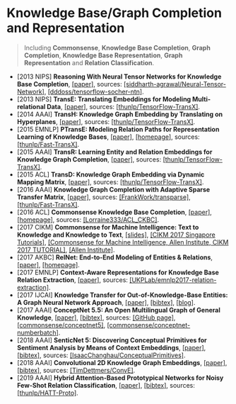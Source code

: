 # Knowledge Base/Graph Completion and Representation

> Including **Commonsense**, **Knowledge Base Completion**, **Graph Completion**, **Knowledge Base Representation**, **Graph Representation** and **Relation Classification**.

- [2013 NIPS] **Reasoning With Neural Tensor Networks for Knowledge Base Completion**, [[paper]](https://nlp.stanford.edu/pubs/SocherChenManningNg_NIPS2013.pdf), sources: [[siddharth-agrawal/Neural-Tensor-Network]](https://github.com/siddharth-agrawal/Neural-Tensor-Network), [[dddoss/tensorflow-socher-ntn]](https://github.com/dddoss/tensorflow-socher-ntn).
- [2013 NIPS] **TransE: Translating Embeddings for Modeling Multi-relational Data**, [[paper]](https://papers.nips.cc/paper/5071-translating-embeddings-for-modeling-multi-relational-data.pdf), sources: [[thunlp/TensorFlow-TransX]](https://github.com/thunlp/TensorFlow-TransX).
- [2014 AAAI] **TransH: Knowledge Graph Embedding by Translating on Hyperplanes**, [[paper]](https://www.aaai.org/ocs/index.php/AAAI/AAAI14/paper/view/8531/8546), sources: [[thunlp/TensorFlow-TransX]](https://github.com/thunlp/TensorFlow-TransX).
- [2015 EMNLP] **PTransE: Modeling Relation Paths for Representation Learning of Knowledge Bases**, [[paper]](https://arxiv.org/pdf/1506.00379.pdf), [[homepage]](https://github.com/thunlp), sources: [[thunlp/Fast-TransX]](https://github.com/thunlp/Fast-TransX).
- [2015 AAAI] **TransR: Learning Entity and Relation Embeddings for Knowledge Graph Completion**, [[paper]](https://www.aaai.org/ocs/index.php/AAAI/AAAI15/paper/view/9571/9523), sources: [[thunlp/TensorFlow-TransX]](https://github.com/thunlp/TensorFlow-TransX).
- [2015 ACL] **TransD: Knowledge Graph Embedding via Dynamic Mapping Matrix**, [[paper]](http://www.aclweb.org/anthology/P15-1067), sources: [[thunlp/TensorFlow-TransX]](https://github.com/thunlp/TensorFlow-TransX).
- [2016 AAAI] **Knowledge Graph Completion with Adaptive Sparse Transfer Matrix**, [[paper]](https://www.aaai.org/ocs/index.php/AAAI/AAAI16/paper/view/11982/11693), sources: [[FrankWork/transparse]](https://github.com/FrankWork/transparse), [[thunlp/Fast-TransX]](https://github.com/thunlp/Fast-TransX).
- [2016 ACL] **Commonsense Knowledge Base Completion**, [[paper]](http://ttic.uchicago.edu/~kgimpel/papers/li+etal.acl16.pdf), [[homepage]](http://ttic.uchicago.edu/~kgimpel/commonsense.html), sources: [[Lorraine333/ACL_CKBC]](https://github.com/Lorraine333/ACL_CKBC).
- [2017 CIKM] **Commonsense for Machine Intelligence: Text to Knowledge and Knowledge to Text**, [[slides]](http://people.mpi-inf.mpg.de/~ntandon/presentations/cikm-2017-tutorial-commonsense/commonsense.pdf), [[CIKM 2017 Singapore Tutorials]](http://cikm2017.org/tutorialmain.html), [[Commonsense for Machine Intelligence, Allen Institute, CIKM 2017 TUTORIAL]](http://allenai.org/tutorials/csk/), [[Allen Institute]](http://allenai.org/index.html).
- [2017 AKBC] **RelNet: End-to-End Modeling of Entities & Relations**, [[paper]](https://arxiv.org/pdf/1706.07179.pdf), [[homepage]](http://thetb.github.io).
- [2017 EMNLP] **Context-Aware Representations for Knowledge Base Relation Extraction**, [[paper]](http://aclweb.org/anthology/D17-1188), sources: [[UKPLab/emnlp2017-relation-extraction]](https://github.com/UKPLab/emnlp2017-relation-extraction).
- [2017 IJCAI] **Knowledge Transfer for Out-of-Knowledge-Base Entities: A Graph Neural Network Approach**, [[paper]](https://www.ijcai.org/proceedings/2017/0250.pdf), [[bibtex]](/Bibtex/Knowledge%20Transfer%20for%20Out-of-Knowledge-Base%20Entities%20-%20A%20Graph%20Neural%20Network%20Approach.bib), [[blog]](https://zhuanlan.zhihu.com/p/39822646).
- [2017 AAAI] **ConceptNet 5.5: An Open Multilingual Graph of General Knowledge**, [[paper]](https://arxiv.org/pdf/1612.03975.pdf), [[bibtex]](/Bibtex/ConceptNet%20-%20An%20Open%20Multilingual%20Graph%20of%20General%20Knowledge.bib), sources: [[GitHub page]](https://github.com/commonsense), [[commonsense/conceptnet5]](https://github.com/commonsense/conceptnet5), [[commonsense/conceptnet-numberbatch]](https://github.com/commonsense/conceptnet-numberbatch).
- [2018 AAAI] **SenticNet 5: Discovering Conceptual Primitives for Sentiment Analysis by Means of Context Embeddings**, [[paper]](https://aaai.org/ocs/index.php/AAAI/AAAI18/paper/view/16839/15882), [[bibtex]](/Bibtex/Discovering%20Conceptual%20Primitives%20for%20Sentiment%20Analysis%20by%20Means%20of%20Context%20Embeddings.bib), sources: [[IsaacChanghau/ConceptualPrimitives]](https://github.com/IsaacChanghau/ConceptualPrimitives).
- [2018 AAAI] **Convolutional 2D Knowledge Graph Embeddings**, [[paper]](https://www.aaai.org/ocs/index.php/AAAI/AAAI18/paper/view/17366/15884), [[bibtex]](/Bibtex/Convolutional%202D%20Knowledge%20Graph%20Embeddings.bib), sources: [[TimDettmers/ConvE]](https://github.com/TimDettmers/ConvE).
- [2019 AAAI] **Hybrid Attention-Based Prototypical Networks for Noisy Few-Shot Relation Classification**, [[paper]](https://gaotianyu1350.github.io/assets/aaai2019_hatt_paper.pdf), [[bibtex]](/Bibtex/Hybrid%20Attention-Based%20Prototypical%20Networks%20for%20Noisy%20Few-Shot%20Relation%20Classification.bib), sources: [[thunlp/HATT-Proto]](https://github.com/thunlp/HATT-Proto).